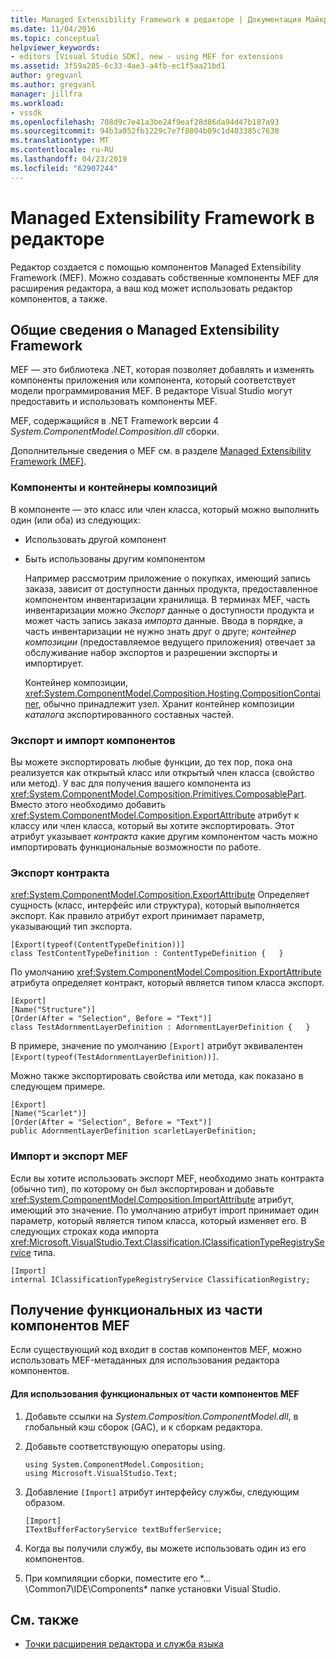 ```yaml
---
title: Managed Extensibility Framework в редакторе | Документация Майкрософт
ms.date: 11/04/2016
ms.topic: conceptual
helpviewer_keywords:
- editors [Visual Studio SDK], new - using MEF for extensions
ms.assetid: 3f59a285-6c33-4ae3-a4fb-ec1f5aa21bd1
author: gregvanl
ms.author: gregvanl
manager: jillfra
ms.workload:
- vssdk
ms.openlocfilehash: 708d9c7e41a3be24f9eaf28d86da94d47b187a93
ms.sourcegitcommit: 94b3a052fb1229c7e7f8804b09c1d403385c7630
ms.translationtype: MT
ms.contentlocale: ru-RU
ms.lasthandoff: 04/23/2019
ms.locfileid: "62907244"
---
```

# <a name="managed-extensibility-framework-in-the-editor"></a>Managed Extensibility Framework в редакторе
Редактор создается с помощью компонентов Managed Extensibility Framework (MEF). Можно создавать собственные компоненты MEF для расширения редактора, а ваш код может использовать редактор компонентов, а также.

## <a name="overview-of-the-managed-extensibility-framework"></a>Общие сведения о Managed Extensibility Framework
 MEF — это библиотека .NET, которая позволяет добавлять и изменять компоненты приложения или компонента, который соответствует модели программирования MEF. В редакторе Visual Studio могут предоставить и использовать компоненты MEF.

 MEF, содержащийся в .NET Framework версии 4 *System.ComponentModel.Composition.dll* сборки.

 Дополнительные сведения о MEF см. в разделе [Managed Extensibility Framework (MEF)](/dotnet/framework/mef/index).

### <a name="component-parts-and-composition-containers"></a>Компоненты и контейнеры композиций
 В компоненте — это класс или член класса, который можно выполнить один (или оба) из следующих:

- Использовать другой компонент

- Быть использованы другим компонентом

  Например рассмотрим приложение о покупках, имеющий запись заказа, зависит от доступности данных продукта, предоставленное компонентом инвентаризации хранилища. В терминах MEF, часть инвентаризации можно *Экспорт* данные о доступности продукта и может часть запись заказа *импорта* данные. Ввода в порядке, а часть инвентаризации не нужно знать друг о друге; *контейнер композиции* (предоставляемое ведущего приложения) отвечает за обслуживание набор экспортов и разрешении экспорты и импортирует.

  Контейнер композиции, <xref:System.ComponentModel.Composition.Hosting.CompositionContainer>, обычно принадлежит узел. Хранит контейнер композиции *каталога* экспортированного составных частей.

### <a name="export-and-import-component-parts"></a>Экспорт и импорт компонентов
 Вы можете экспортировать любые функции, до тех пор, пока она реализуется как открытый класс или открытый член класса (свойство или метод). У вас для получения вашего компонента из <xref:System.ComponentModel.Composition.Primitives.ComposablePart>. Вместо этого необходимо добавить <xref:System.ComponentModel.Composition.ExportAttribute> атрибут к классу или член класса, который вы хотите экспортировать. Этот атрибут указывает *контракта* какие другим компонентом часть можно импортировать функциональные возможности по работе.

### <a name="the-export-contract"></a>Экспорт контракта
 <xref:System.ComponentModel.Composition.ExportAttribute> Определяет сущность (класс, интерфейс или структура), который выполняется экспорт. Как правило атрибут export принимает параметр, указывающий тип экспорта.

```
[Export(typeof(ContentTypeDefinition))]
class TestContentTypeDefinition : ContentTypeDefinition {   }
```

 По умолчанию <xref:System.ComponentModel.Composition.ExportAttribute> атрибута определяет контракт, который является типом класса экспорт.

```
[Export]
[Name("Structure")]
[Order(After = "Selection", Before = "Text")]
class TestAdornmentLayerDefinition : AdornmentLayerDefinition {   }
```

 В примере, значение по умолчанию `[Export]` атрибут эквивалентен `[Export(typeof(TestAdornmentLayerDefinition))]`.

 Можно также экспортировать свойства или метода, как показано в следующем примере.

```
[Export]
[Name("Scarlet")]
[Order(After = "Selection", Before = "Text")]
public AdornmentLayerDefinition scarletLayerDefinition;
```

### <a name="import-a-mef-export"></a>Импорт и экспорт MEF
 Если вы хотите использовать экспорт MEF, необходимо знать контракта (обычно тип), по которому он был экспортирован и добавьте <xref:System.ComponentModel.Composition.ImportAttribute> атрибут, имеющий это значение. По умолчанию атрибут import принимает один параметр, который является типом класса, который изменяет его. В следующих строках кода импорта <xref:Microsoft.VisualStudio.Text.Classification.IClassificationTypeRegistryService> типа.

```
[Import]
internal IClassificationTypeRegistryService ClassificationRegistry;
```

## <a name="get-editor-functionality-from-a-mef-component-part"></a>Получение функциональных из части компонентов MEF
 Если существующий код входит в состав компонентов MEF, можно использовать MEF-метаданных для использования редактора компонентов.

#### <a name="to-consume-editor-functionality-from-a-mef-component-part"></a>Для использования функциональных от части компонентов MEF

1. Добавьте ссылки на *System.Composition.ComponentModel.dll*, в глобальный кэш сборок (GAC), и к сборкам редактора.

2. Добавьте соответствующую операторы using.

    ```
    using System.ComponentModel.Composition;
    using Microsoft.VisualStudio.Text;
    ```

3. Добавление `[Import]` атрибут интерфейсу службы, следующим образом.

    ```
    [Import]
    ITextBufferFactoryService textBufferService;
    ```

4. Когда вы получили службу, вы можете использовать один из его компонентов.

5. При компиляции сборки, поместите его *... \Common7\IDE\Components\* папке установки Visual Studio.

## <a name="see-also"></a>См. также
- [Точки расширения редактора и служба языка](../extensibility/language-service-and-editor-extension-points.md)